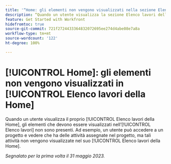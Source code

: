 ```yaml
---
title: '“Home: gli elementi non vengono visualizzati nella sezione Elenco lavori della Home”'
description: “Quando un utente visualizza la sezione Elenco lavori della Home, gli elementi che dovrebbero apparire in tale Elenco lavori non sono presenti. Ad esempio, un utente può accedere a un progetto e vedere che ha delle attività assegnate nel progetto, ma tali attività non vengono visualizzate nell’Elenco lavori della Home dell’utente”.
feature: Get Started with Workfront
hidefromtoc: true
source-git-commit: 721f2724433364832072695ee274d4abe08e7a8a
workflow-type: tm+mt
source-wordcount: '122'
ht-degree: 100%

---
```



# [!UICONTROL Home]: gli elementi non vengono visualizzati in [!UICONTROL Elenco lavori della Home]

Quando un utente visualizza il proprio [!UICONTROL Elenco lavori della Home], gli elementi che devono essere visualizzati nell’[!UICONTROL Elenco lavori] non sono presenti. Ad esempio, un utente può accedere a un progetto e vedere che ha delle attività assegnate nel progetto, ma tali attività non vengono visualizzate nel suo [!UICONTROL Elenco lavori della Home].

_Segnalato per la prima volta il 31 maggio 2023._


